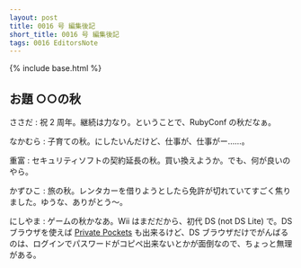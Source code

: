 ```yaml
---
layout: post
title: 0016 号 編集後記
short_title: 0016 号 編集後記
tags: 0016 EditorsNote
---
```

{% include base.html %}


## お題 ○○の秋

ささだ
:  祝 2 周年。継続は力なり。ということで、RubyConf の秋だなぁ。

なかむら
:  子育ての秋。にしたいんだけど、仕事が、仕事がー……。

重富
:  セキュリティソフトの契約延長の秋。買い換えようか。でも、何が良いのやら。

かずひこ
:  旅の秋。レンタカーを借りようとしたら免許が切れていてすごく焦りました。ゆうな、ありがとう〜。

にしやま
:  ゲームの秋かなあ。Wii はまだだから、初代 DS (not DS Lite) で。DS ブラウザを使えば [Private Pockets](http://d.hatena.ne.jp/jewelmmo/20060917) も出来るけど、DS ブラウザだけでがんばるのは、ログインでパスワードがコピペ出来ないとかが面倒なので、ちょっと無理がある。


